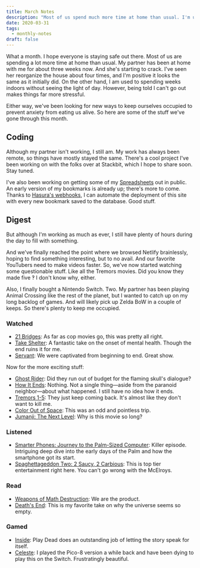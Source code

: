 ```yaml
---
title: March Notes
description: "Most of us spend much more time at home than usual. I'm used to spending weeks indoors without seeing the light of day. Although being told I can't go out makes things far more stressful for some reason."
date: 2020-03-31
tags:
  - monthly-notes
draft: false
---
```


What a month. I hope everyone is staying safe out there. Most of us are spending a lot more time at home than usual. My partner has been at home with me for about three weeks now. And she's starting to crack. I've seen her reorganize the house about four times, and I'm positive it looks the same as it initially did. On the other hand, I am used to spending weeks indoors without seeing the light of day. However, being told I can't go out makes things far more stressful.

Either way, we've been looking for new ways to keep ourselves occupied to prevent anxiety from eating us alive. So here are some of the stuff we've gone through this month.

## Coding
Although my partner isn't working, I still am. My work has always been remote, so things have mostly stayed the same. There's a cool project I've been working on with the folks over at Stackbit, which I hope to share soon. Stay tuned.

I've also been working on getting some of my [Spreadsheets](/posts/spreadsheets/) out in public. An early version of my bookmarks is already up; there's more to come. Thanks to [Hasura's webhooks](https://hasura.io/event-triggers/), I can automate the deployment of this site with every new bookmark saved to the database. Good stuff.

## Digest
But although I'm working as much as ever, I still have plenty of hours during the day to fill with something.

And we've finally reached the point where we browsed Netlify brainlessly, hoping to find something interesting, but to no avail. And our favorite YouTubers need to make videos faster. So, we've now started watching some questionable stuff. Like all the Tremors movies. Did you know they made five ‽ I don't know why, either.

Also, I finally bought a Nintendo Switch. Two. My partner has been playing Animal Crossing like the rest of the planet, but I wanted to catch up on my long backlog of games. And will likely pick up Zelda BoW in a couple of keeps. So there's plenty to keep me occupied.

### Watched
- [21 Bridges](https://letterboxd.com/film/21-bridges/): As far as cop movies go, this was pretty all right.
- [Take Shelter](https://letterboxd.com/film/take-shelter/): A fantastic take on the onset of mental health. Though the end ruins it for me.
- [Servant](https://tv.apple.com/us/show/servant/umc.cmc.4y25wuby7pck9o6vaubbbk7gb): We were captivated from beginning to end. Great show.

Now for the more exciting stuff:
- [Ghost Rider](https://letterboxd.com/film/ghost-rider/): Did they run out of budget for the flaming skull's dialogue?
- [How It Ends](https://letterboxd.com/film/how-it-ends/): Nothing. Not a single thing—aside from the paranoid neighbor—about what happened. I still have no idea how it ends.
- [Tremors 1-5](https://letterboxd.com/film/tremors/): They just keep coming back. It's almost like they don't want to kill me.
- [Color Out of Space](https://letterboxd.com/film/color-out-of-space/): This was an odd and pointless trip.
- [Jumanji: The Next Level](https://letterboxd.com/film/jumanji-the-next-level/): Why is this movie so long?

### Listened
- [Smarter Phones: Journey to the Palm-Sized Computer](https://www.redhat.com/en/command-line-heroes/season-4/smarter-phones): Killer episode. Intriguing deep dive into the early days of the Palm and how the smartphone got its start.
- [Spaghettageddon Two: 2 Saucy, 2 Carbious](https://www.themcelroy.family/2020/3/2/21161483/mbmbam-500-spaghettageddon-two-2-saucy-2-carbious): This is top tier entertainment right here. You can't go wrong with the McElroys.

### Read
- [Weapons of Math Destruction](https://www.goodreads.com/book/show/28186015-weapons-of-math-destruction?ac=1&from_search=true&qid=GsYtdPc1He&rank=1): We are the product.
- [Death's End](https://www.goodreads.com/book/show/25451264-death-s-end): This is my favorite take on why the universe seems so empty.

### Gamed
- [Inside](https://playdead.com/games/inside/): Play Dead does an outstanding job of letting the story speak for itself.
- [Celeste](http://www.celestegame.com): I played the Pico-8 version a while back and have been dying to play this on the Switch. Frustratingly beautiful.